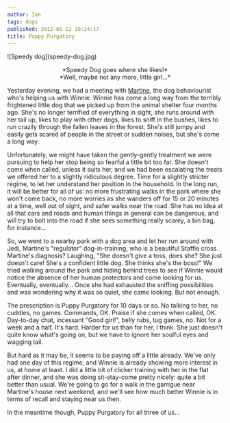 ```yaml
---
author: Ian
tags: dogs
published: 2012-01-12 19:24:17
title: Puppy Purgatory
---
```

<div class="img-right">
![Speedy dog](speedy-dog.jpg)
<div style="text-align: center;">
<p>*Speedy Dog goes where she likes!*<br>
*Well, maybe not any more, little girl...*</p>
</div>
</div>

Yesterday evening, we had a meeting with
[Martine](http://martine-cruz.franceserv.com/), the dog behaviourist
who's helping us with Winnie.  Winnie has come a long way from the
terribly frightened little dog that we picked up from the animal
shelter four months ago.  She's no longer terrified of everything in
sight, she runs around with her tail up, likes to play with other
dogs, likes to sniff in the bushes, likes to run crazily through the
fallen leaves in the forest.  She's still jumpy and easily gets scared
of people in the street or sudden noises, but she's come a long way.

Unfortunately, we might have taken the gently-gently treatment we were
pursuing to help her stop being so fearful a little bit too far.  She
doesn't come when called, unless it suits her, and we had been
escalating the treats we offered her to a slightly ridiculous degree.
Time for a slightly stricter regime, to let her understand her
position in the household.  In the long run, it will be better for all
of us: no more frustrating walks in the park where she won't come
back, no more worries as she wanders off for 15 or 20 minutes at a
time, well out of sight, and safer walks near the road.  She has no
idea at all that cars and roads and human things in general can be
dangerous, and will try to bolt into the road if she sees something
really scarey, a bin bag, for instance...

So, we went to a nearby park with a dog area and let her run around
with Jedi, Martine's "regulator" dog-in-training, who is a beautiful
Staffie cross.  Martine's diagnosis?  Laughing, "She doesn't give a
toss, does she?  She just doesn't care!  She's a confident little
dog.  She thinks she's the boss!"  We tried walking around the park
and hiding behind trees to see if Winnie would notice the absence of
her human protectors and come looking for us.  Eventually,
eventually...  Once she had exhausted the sniffing possibilities and
was wondering why it was so quiet, she came looking.  But not enough.

The prescription is Puppy Purgatory for 10 days or so.  No talking to
her, no cuddles, no games.  Commands, OK.  Praise if she comes when
called, OK.  Day-to-day chat, incessant "Good girl!", belly rubs, tug
games, no.  Not for a week and a half.  It's hard.  Harder for us than
for her, I think.  She just doesn't quite know what's going on, but we
have to ignore her soulful eyes and wagging tail.

But hard as it may be, it seems to be paying off a little already.
We've only had one day of this regime, and Winnie is already showing
more interest in us, at home at least.  I did a little bit of clicker
training with her in the flat after dinner, and she was doing
sit-stay-come pretty nicely: quite a bit better than usual.  We're
going to go for a walk in the garrigue near Martine's house next
weekend, and we'll see how much better Winnie is in terms of recall
and staying near us then.

In the meantime though, Puppy Purgatory for all three of us...
